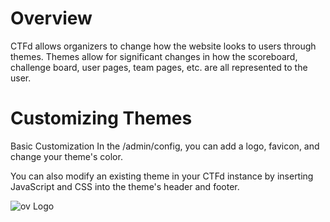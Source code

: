 # Overview
CTFd allows organizers to change how the website looks to users through themes. Themes allow for significant changes in how the scoreboard, challenge board, user pages, team pages, etc. are all represented to the user.

# Customizing Themes
Basic Customization
In the /admin/config, you can add a logo, favicon, and change your theme's color.

You can also modify an existing theme in your CTFd instance by inserting JavaScript and CSS into the theme's header and footer.

![ov Logo](https://docs.ctfd.io/assets/images/theme-configuration-dce15af7d1c40fbbb12716aa240119ab.png)




